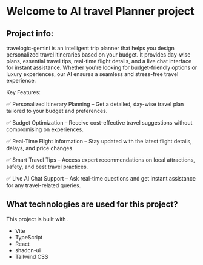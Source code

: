 # Welcome to AI travel Planner project

## Project info:
  travelogic-gemini is an intelligent trip planner that helps you design personalized travel itineraries based on your budget. It provides day-wise plans, essential travel tips, real-time flight details, and a live chat interface for instant assistance. Whether you're looking for budget-friendly options or luxury experiences, our AI ensures a seamless and stress-free travel experience.

Key Features:

✅ Personalized Itinerary Planning – Get a detailed, day-wise travel plan tailored to your budget and preferences.

✅ Budget Optimization – Receive cost-effective travel suggestions without compromising on experiences.

✅ Real-Time Flight Information – Stay updated with the latest flight details, delays, and price changes.

✅ Smart Travel Tips – Access expert recommendations on local attractions, safety, and best travel practices.

✅ Live AI Chat Support – Ask real-time questions and get instant assistance for any travel-related queries.

## What technologies are used for this project?

This project is built with .

- Vite
- TypeScript
- React
- shadcn-ui
- Tailwind CSS
